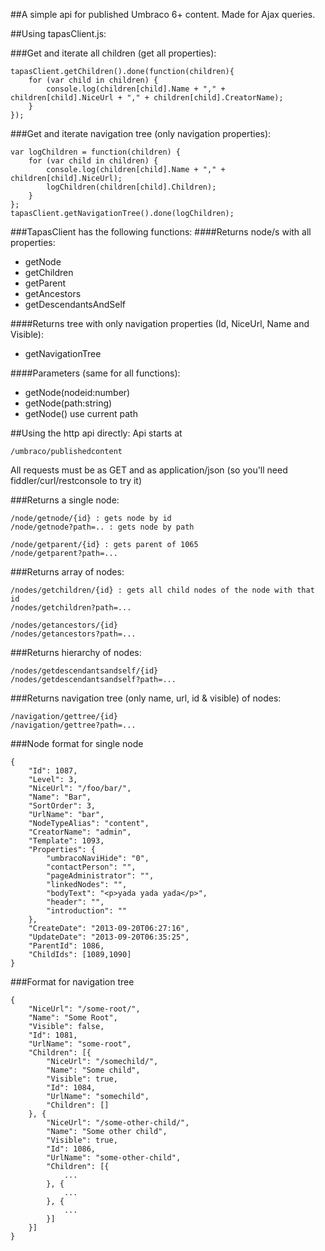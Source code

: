 ﻿##A simple api for published Umbraco 6+ content. Made for Ajax queries.

##Using tapasClient.js:

###Get and iterate all children (get all properties):

	tapasClient.getChildren().done(function(children){
		for (var child in children) {
			console.log(children[child].Name + "," + children[child].NiceUrl + "," + children[child].CreatorName);
		}
	});

###Get and iterate navigation tree (only navigation properties):

    var logChildren = function(children) {
		for (var child in children) {
			console.log(children[child].Name + "," + children[child].NiceUrl);
			logChildren(children[child].Children);
		}
	};
	tapasClient.getNavigationTree().done(logChildren);


###TapasClient has the following functions:
####Returns node/s with all properties:
* getNode
* getChildren
* getParent
* getAncestors
* getDescendantsAndSelf

####Returns tree with only navigation properties (Id, NiceUrl, Name and Visible):
* getNavigationTree

####Parameters (same for all functions):
* getNode(nodeid:number)
* getNode(path:string)
* getNode() use current path

##Using the http api directly:
Api starts at 

	/umbraco/publishedcontent

All requests must be as GET and as application/json (so you'll need fiddler/curl/restconsole to try it)

###Returns a single node:

	/node/getnode/{id} : gets node by id
	/node/getnode?path=.. : gets node by path

	/node/getparent/{id} : gets parent of 1065
	/node/getparent?path=...

###Returns array of nodes:

	/nodes/getchildren/{id} : gets all child nodes of the node with that id 
	/nodes/getchildren?path=...

	/nodes/getancestors/{id}
	/nodes/getancestors?path=...


###Returns hierarchy of nodes:

	/nodes/getdescendantsandself/{id}
	/nodes/getdescendantsandself?path=...


###Returns navigation tree (only name, url, id & visible) of nodes:

	/navigation/gettree/{id}
	/navigation/gettree?path=...


###Node format for single node

	{
		"Id": 1087,
		"Level": 3,
		"NiceUrl": "/foo/bar/",
		"Name": "Bar",
		"SortOrder": 3,
		"UrlName": "bar",
		"NodeTypeAlias": "content",
		"CreatorName": "admin",
		"Template": 1093,
		"Properties": {
			"umbracoNaviHide": "0",
			"contactPerson": "",
			"pageAdministrator": "",
			"linkedNodes": "",
			"bodyText": "<p>yada yada yada</p>",
			"header": "",
			"introduction": ""
		},
		"CreateDate": "2013-09-20T06:27:16",
		"UpdateDate": "2013-09-20T06:35:25",
		"ParentId": 1086,
		"ChildIds": [1089,1090]
	}

###Format for navigation tree

	{
		"NiceUrl": "/some-root/",
		"Name": "Some Root",
		"Visible": false,
		"Id": 1081,
		"UrlName": "some-root",
		"Children": [{
			"NiceUrl": "/somechild/",
			"Name": "Some child",
			"Visible": true,
			"Id": 1084,
			"UrlName": "somechild",
			"Children": []
		}, {
			"NiceUrl": "/some-other-child/",
			"Name": "Some other child",
			"Visible": true,
			"Id": 1086,
			"UrlName": "some-other-child",
			"Children": [{
				...
			}, {
				...
			}, {
				...
			}]
		}]
	}